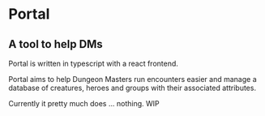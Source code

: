 # Portal
## A tool to help DMs

Portal is written in typescript with a react frontend.

Portal aims to help Dungeon Masters run encounters easier
and manage a database of creatures, heroes and groups with
their associated attributes.

Currently it pretty much does ... nothing. WIP